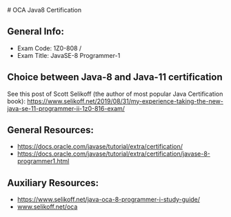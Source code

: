 ﻿﻿# OCA Java8 Certification

## General Info:
- Exam Code:  1Z0-808 /
- Exam Title: JavaSE-8 Programmer-1

## Choice between Java-8 and Java-11 certification

See this post of Scott Selikoff (the author of most popular Java Certification book):
https://www.selikoff.net/2019/08/31/my-experience-taking-the-new-java-se-11-programmer-ii-1z0-816-exam/

## General Resources:
- https://docs.oracle.com/javase/tutorial/extra/certification/
- https://docs.oracle.com/javase/tutorial/extra/certification/javase-8-programmer1.html

## Auxiliary Resources:
- https://www.selikoff.net/java-oca-8-programmer-i-study-guide/
- www.selikoff.net/oca
